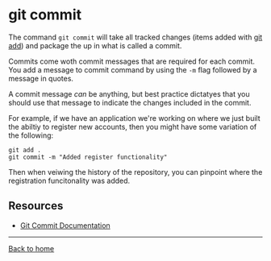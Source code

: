 # git commit

The command `git commit` will take all tracked changes (items added with [git add](./Add.md)) and package the up in what is called a commit.

Commits come woth commit messages that are required for each commit. You add a message to commit command by using the `-m` flag followed by a message in quotes.

A commit message _can_ be anything, but best practice dictatyes that you should use that message to indicate the changes included in the commit. 

For example, if we have an application we're working on where we just built the abiltiy to register new accounts, then you might have some variation of the following:

```
git add . 
git commit -m "Added register functionality"
```

Then when veiwing the history of the repository, you can pinpoint where the registration funcitonality was added. 

## Resources

- [Git Commit Documentation](https://git-scm.com/docs/git-commit)

---

[Back to home](../README.md)